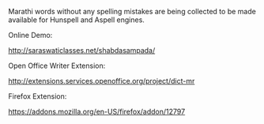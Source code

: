 Marathi words without any spelling mistakes are being collected to be made available for Hunspell and Aspell engines.

Online Demo:

http://saraswaticlasses.net/shabdasampada/

Open Office Writer Extension:

http://extensions.services.openoffice.org/project/dict-mr

Firefox Extension:

https://addons.mozilla.org/en-US/firefox/addon/12797
